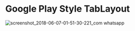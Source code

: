 # Google Play Style TabLayout
![screenshot_2018-06-07-01-51-30-221_com whatsapp](https://user-images.githubusercontent.com/26745548/41061791-9cdd0280-69f5-11e8-8864-0e60d6e5df80.png)
